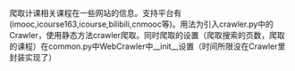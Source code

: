 爬取计课相关课程在一些网站的信息。支持平台有(imooc,icourse163,icourse,bilibili,cnmooc等)。用法为引入crawler.py中的Crawler，使用静态方法crawler爬取。同时爬取的设置（爬取搜索的页数，爬取的课程）在common.py中WebCrawler中__init__设置（时间所限没在Crawler里封装实现了）
